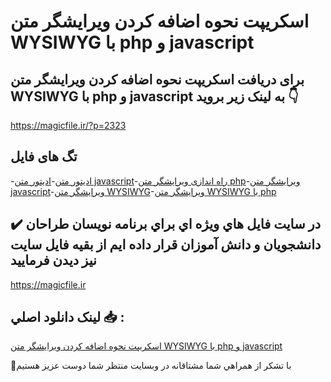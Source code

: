# اسکریپت نحوه اضافه کردن ویرایشگر متن WYSIWYG با php و javascript

## برای دریافت اسکریپت نحوه اضافه کردن ویرایشگر متن WYSIWYG با php و javascript به لینک زیر بروید 👇

https://magicfile.ir/?p=2323

## تگ های فایل

-[ادیتور متن](https://magicfile.ir/product/%d9%88%d9%8a%d8%b1%d8%a7%d9%8a%d8%b4%da%af%d8%b1-%d9%85%d8%aa%d9%86-wysiwyg-%d8%a8%d8%a7-php-%d9%88-javascript/)-[ادیتور متن javascript](https://magicfile.ir/product/%d9%88%d9%8a%d8%b1%d8%a7%d9%8a%d8%b4%da%af%d8%b1-%d9%85%d8%aa%d9%86-wysiwyg-%d8%a8%d8%a7-php-%d9%88-javascript/)-[راه اندازی ویرایشگر متن php](https://magicfile.ir/product/%d9%88%d9%8a%d8%b1%d8%a7%d9%8a%d8%b4%da%af%d8%b1-%d9%85%d8%aa%d9%86-wysiwyg-%d8%a8%d8%a7-php-%d9%88-javascript/)-[ويرايشگر متن javascript](https://magicfile.ir/product/%d9%88%d9%8a%d8%b1%d8%a7%d9%8a%d8%b4%da%af%d8%b1-%d9%85%d8%aa%d9%86-wysiwyg-%d8%a8%d8%a7-php-%d9%88-javascript/)-[ويرايشگر متن WYSIWYG](https://magicfile.ir/product/%d9%88%d9%8a%d8%b1%d8%a7%d9%8a%d8%b4%da%af%d8%b1-%d9%85%d8%aa%d9%86-wysiwyg-%d8%a8%d8%a7-php-%d9%88-javascript/)-[ويرايشگر متن WYSIWYG با php](https://magicfile.ir/product/%d9%88%d9%8a%d8%b1%d8%a7%d9%8a%d8%b4%da%af%d8%b1-%d9%85%d8%aa%d9%86-wysiwyg-%d8%a8%d8%a7-php-%d9%88-javascript/)

## ✔️ در سايت فايل هاي ويژه اي براي برنامه نويسان طراحان دانشجويان و دانش آموزان قرار داده ايم از بقيه فايل سايت نيز ديدن فرماييد

https://magicfile.ir


## لينک دانلود اصلي 📥 :

[اسکریپت نحوه اضافه کردن ویرایشگر متن WYSIWYG با php و javascript](https://magicfile.ir/product/%d9%88%d9%8a%d8%b1%d8%a7%d9%8a%d8%b4%da%af%d8%b1-%d9%85%d8%aa%d9%86-wysiwyg-%d8%a8%d8%a7-php-%d9%88-javascript/) 


🙏با تشکر از همراهي شما مشتاقانه در وبسایت منتظر شما دوست عزیز هستیم

